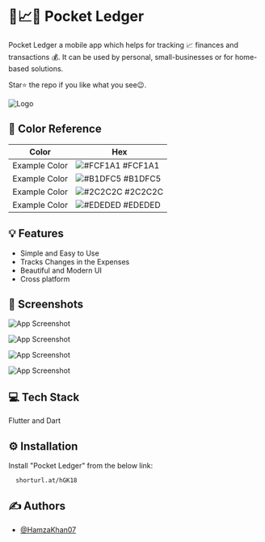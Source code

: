 
# 📝📈🔥 Pocket Ledger

Pocket Ledger a mobile app which helps for tracking 📈 finances and transactions 💰.
It can be used by personal, small-businesses or for home-based solutions.

Star⭐ the repo if you like what you see😉.




![Logo](https://drive.google.com/uc?id=1AmEWoRW2WAUl7dPoQGDhbEH32IyUquzM)

## 🎨 Color Reference

| Color             | Hex                                                                |
| ----------------- | ------------------------------------------------------------------ |
| Example Color | ![#FCF1A1](https://via.placeholder.com/10/FCF1A10a192f?text=+) #FCF1A1 |
| Example Color | ![#B1DFC5](https://via.placeholder.com/10/B1DFC5?text=+) #B1DFC5 |
| Example Color | ![#2C2C2C](https://via.placeholder.com/10/2C2C2C?text=+) #2C2C2C |
| Example Color | ![#EDEDED](https://via.placeholder.com/10/EDEDED?text=+) #EDEDED |


## 💡 Features

- Simple and Easy to Use
- Tracks Changes in the Expenses
- Beautiful and Modern UI
- Cross platform

## 📸 Screenshots

![App Screenshot](https://drive.google.com/uc?id=1GiKFbeh2IbqL3e3nCfR_BpB1jqNxd1nN)

![App Screenshot](https://drive.google.com/uc?id=1_mf2sBnTwQ97SaErnvkMxAjpZ23ogDqL)

![App Screenshot](https://drive.google.com/uc?id=1eqwHbfy4MeyuAiFHA_4XitBxlFuUzHHw)

![App Screenshot](https://drive.google.com/uc?id=1pfc9JO6dR9cD0aq2r4hRCi--pvDXfRSQ)
## 💻 Tech Stack

Flutter and Dart



## ⚙️ Installation

Install "Pocket Ledger" from the below link:

```web
  shorturl.at/hGK18
```
    
## ✍️ Authors

- [@HamzaKhan07](https://www.github.com/hamzakhan48208)

